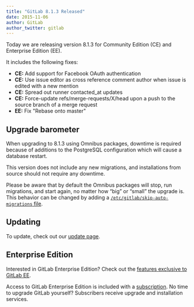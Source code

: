 ```yaml
---
title: "GitLab 8.1.3 Released"
date: 2015-11-06
author: GitLab
author_twitter: gitlab
---
```


Today we are releasing version 8.1.3 for Community Edition (CE) and Enterprise
Edition (EE).

It includes the following fixes:

- **CE:** Add support for Facebook OAuth authentication
- **CE:** Use issue editor as cross reference comment author when issue is
  edited with a new mention
- **CE:** Spread out runner contacted_at updates
- **CE:** Force-update refs/merge-requests/X/head upon a push to the source
  branch of a merge request
- **EE:** Fix "Rebase onto master"

<!-- more -->

## Upgrade barometer

When upgrading to 8.1.3 using Omnibus packages, downtime is required because of
additions to the PostgreSQL configuration which will cause a database restart.

This version does not include any new migrations, and installations from source
should not require any downtime.

Please be aware that by default the Omnibus packages will stop, run migrations,
and start again, no matter how “big” or “small” the upgrade is. This behavior
can be changed by adding a [`/etc/gitlab/skip-auto-migrations`
file](http://doc.gitlab.com/omnibus/update/README.html).

## Updating

To update, check out our [update page](https://about.gitlab.com/update).

## Enterprise Edition

Interested in GitLab Enterprise Edition?
Check out the [features exclusive to GitLab EE](http://about.gitlab.com/features/#enterprise).

Access to GitLab Enterprise Edition is included with a [subscription](http://www.gitlab.com/pricing).
No time to upgrade GitLab yourself?
Subscribers receive upgrade and installation services.
